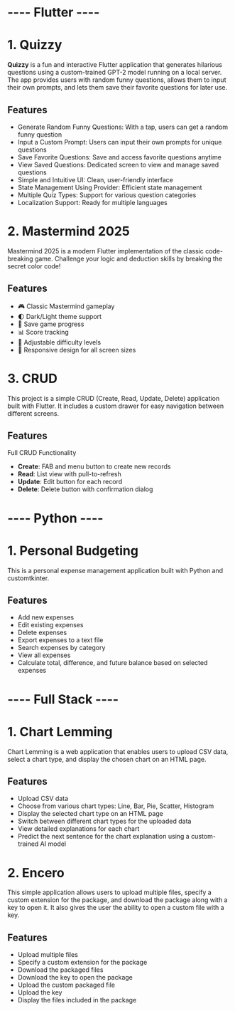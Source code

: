 # ---- Flutter ----

# 1. Quizzy
**Quizzy** is a fun and interactive Flutter application that generates hilarious questions using a custom-trained GPT-2 model running on a local server. The app provides users with random funny questions, allows them to input their own prompts, and lets them save their favorite questions for later use.

## Features
  - Generate Random Funny Questions: With a tap, users can get a random funny question
  - Input a Custom Prompt: Users can input their own prompts for unique questions
  - Save Favorite Questions: Save and access favorite questions anytime
  - View Saved Questions: Dedicated screen to view and manage saved questions
  - Simple and Intuitive UI: Clean, user-friendly interface
  - State Management Using Provider: Efficient state management
  - Multiple Quiz Types: Support for various question categories
  - Localization Support: Ready for multiple languages

# 2. Mastermind 2025
Mastermind 2025 is a modern Flutter implementation of the classic code-breaking game. Challenge your logic and deduction skills by breaking the secret color code!

## Features

- 🎮 Classic Mastermind gameplay
- 🌓 Dark/Light theme support
- 💾 Save game progress
- 📊 Score tracking
- 🔧 Adjustable difficulty levels
- 📱 Responsive design for all screen sizes

# 3. CRUD
This project is a simple CRUD (Create, Read, Update, Delete) application built with Flutter. It includes a custom drawer for easy navigation between different screens.
## Features
Full CRUD Functionality

- **Create**: FAB and menu button to create new records
- **Read**: List view with pull-to-refresh
- **Update**: Edit button for each record
- **Delete**: Delete button with confirmation dialog
# ---- Python ----

# 1. Personal Budgeting
This is a personal expense management application built with Python and customtkinter.

## Features
- Add new expenses
- Edit existing expenses
- Delete expenses
- Export expenses to a text file
- Search expenses by category
- View all expenses
- Calculate total, difference, and future balance based on selected expenses

# ---- Full Stack ----
# 1. Chart Lemming
Chart Lemming is a web application that enables users to upload CSV data, select a chart type, and display the chosen chart on an HTML page. 

## Features

- Upload CSV data
- Choose from various chart types: Line, Bar, Pie, Scatter, Histogram
- Display the selected chart type on an HTML page
- Switch between different chart types for the uploaded data
- View detailed explanations for each chart
- Predict the next sentence for the chart explanation using a custom-trained AI model

# 2. Encero
This simple application allows users to upload multiple files, specify a custom extension for the package, and download the package along with a key to open it. It also gives the user the ability to open a custom file with a key.

## Features
  - Upload multiple files
  - Specify a custom extension for the package
  - Download the packaged files
  - Download the key to open the package
  - Upload the custom packaged file
  - Upload the key
  - Display the files included in the package
